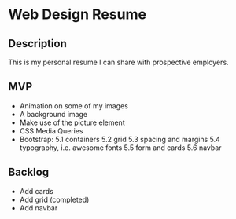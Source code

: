 # Web Design Resume

## Description
This is my personal resume I can share with prospective employers.


## MVP
- Animation on some of my images
- A background image
- Make use of the picture element
- CSS Media Queries
- Bootstrap:
    5.1 containers
    5.2 grid
    5.3 spacing and margins
    5.4 typography, i.e. awesome fonts
    5.5 form and cards
    5.6 navbar


## Backlog
- Add cards
- Add grid (completed)
- Add navbar

